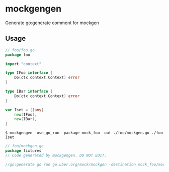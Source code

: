 # mockgengen
Generate go:generate comment for mockgen

## Usage

```go
// foo/foo.go
package foo

import "context"

type IFoo interface {
	Do(ctx context.Context) error
}

type IBar interface {
	Do(ctx context.Context) error
}

var Iset = []any{
	new(IFoo),
	new(IBar),
}
```

```
$ mockgengen -use_go_run -package mock_foo -out ./foo/mockgen.go ./foo Iset
```

```go
// foo/mockgen.go
package fixtures
// Code generated by mockgengen. DO NOT EDIT.

//go:generate go run go.uber.org/mock/mockgen -destination mock_foo/mock_foo.go -package mock_foo . IFoo,IBar
```
